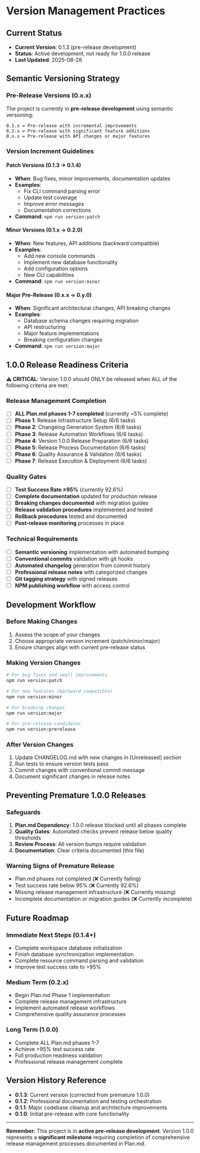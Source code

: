 # Version Management Practices

## Current Status
- **Current Version**: 0.1.3 (pre-release development)
- **Status**: Active development, not ready for 1.0.0 release
- **Last Updated**: 2025-08-28

## Semantic Versioning Strategy

### Pre-Release Versions (0.x.x)
The project is currently in **pre-release development** using semantic versioning:

```
0.1.x = Pre-release with incremental improvements
0.2.x = Pre-release with significant feature additions
0.x.x = Pre-release with API changes or major features
```

### Version Increment Guidelines

#### Patch Versions (0.1.3 → 0.1.4)
- **When**: Bug fixes, minor improvements, documentation updates
- **Examples**: 
  - Fix CLI command parsing error
  - Update test coverage
  - Improve error messages
  - Documentation corrections
- **Command**: `npm run version:patch`

#### Minor Versions (0.1.x → 0.2.0)  
- **When**: New features, API additions (backward compatible)
- **Examples**:
  - Add new console commands
  - Implement new database functionality
  - Add configuration options
  - New CLI capabilities
- **Command**: `npm run version:minor`

#### Major Pre-Release (0.x.x → 0.y.0)
- **When**: Significant architectural changes, API breaking changes
- **Examples**:
  - Database schema changes requiring migration
  - API restructuring
  - Major feature implementations
  - Breaking configuration changes
- **Command**: `npm run version:major`

## 1.0.0 Release Readiness Criteria

**⚠️ CRITICAL**: Version 1.0.0 should ONLY be released when ALL of the following criteria are met:

### Release Management Completion
- [ ] **ALL Plan.md phases 1-7 completed** (currently ~5% complete)
- [ ] **Phase 1**: Release Infrastructure Setup (6/6 tasks)
- [ ] **Phase 2**: Changelog Generation System (6/6 tasks)  
- [ ] **Phase 3**: Release Automation Workflows (6/6 tasks)
- [ ] **Phase 4**: Version 1.0.0 Release Preparation (6/6 tasks)
- [ ] **Phase 5**: Release Process Documentation (6/6 tasks)
- [ ] **Phase 6**: Quality Assurance & Validation (6/6 tasks)
- [ ] **Phase 7**: Release Execution & Deployment (6/6 tasks)

### Quality Gates
- [ ] **Test Success Rate ≥95%** (currently 92.6%)
- [ ] **Complete documentation** updated for production release
- [ ] **Breaking changes documented** with migration guides
- [ ] **Release validation procedures** implemented and tested
- [ ] **Rollback procedures** tested and documented
- [ ] **Post-release monitoring** processes in place

### Technical Requirements
- [ ] **Semantic versioning** implementation with automated bumping
- [ ] **Conventional commits** validation with git hooks
- [ ] **Automated changelog** generation from commit history
- [ ] **Professional release notes** with categorized changes
- [ ] **Git tagging strategy** with signed releases
- [ ] **NPM publishing workflow** with access control

## Development Workflow

### Before Making Changes
1. Assess the scope of your changes
2. Choose appropriate version increment (patch/minor/major)
3. Ensure changes align with current pre-release status

### Making Version Changes
```bash
# For bug fixes and small improvements
npm run version:patch

# For new features (backward compatible) 
npm run version:minor

# For breaking changes
npm run version:major

# For pre-release candidates
npm run version:prerelease
```

### After Version Changes
1. Update CHANGELOG.md with new changes in [Unreleased] section
2. Run tests to ensure version tests pass
3. Commit changes with conventional commit message
4. Document significant changes in release notes

## Preventing Premature 1.0.0 Releases

### Safeguards
1. **Plan.md Dependency**: 1.0.0 release blocked until all phases complete
2. **Quality Gates**: Automated checks prevent release below quality thresholds  
3. **Review Process**: All version bumps require validation
4. **Documentation**: Clear criteria documented (this file)

### Warning Signs of Premature Release
- Plan.md phases not completed (❌ Currently failing)
- Test success rate below 95% (❌ Currently 92.6%)
- Missing release management infrastructure (❌ Currently missing)
- Incomplete documentation or migration guides (❌ Currently incomplete)

## Future Roadmap

### Immediate Next Steps (0.1.4+)
- Complete workspace database initialization
- Finish database synchronization implementation  
- Complete resource command parsing and validation
- Improve test success rate to >95%

### Medium Term (0.2.x)
- Begin Plan.md Phase 1 implementation
- Complete release management infrastructure
- Implement automated release workflows
- Comprehensive quality assurance processes

### Long Term (1.0.0)
- Complete ALL Plan.md phases 1-7
- Achieve >95% test success rate
- Full production readiness validation
- Professional release management complete

## Version History Reference

- **0.1.3**: Current version (corrected from premature 1.0.0)
- **0.1.2**: Professional documentation and testing orchestration  
- **0.1.1**: Major codebase cleanup and architecture improvements
- **0.1.0**: Initial pre-release with core functionality

---

**Remember**: This project is in **active pre-release development**. Version 1.0.0 represents a **significant milestone** requiring completion of comprehensive release management processes documented in Plan.md.